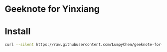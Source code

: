 # Geeknote for Yinxiang

# Install

```bash
curl --silent https://raw.githubusercontent.com/LumpyChen/geeknote-for-yx/master/install4yx.sh | sudo bash
```
